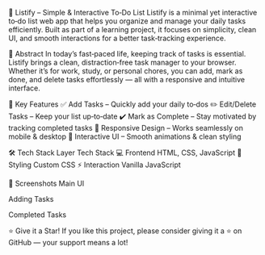 📝 Listify – Simple & Interactive To‑Do List
Listify is a minimal yet interactive to‑do list web app that helps you organize and manage your daily tasks efficiently. Built as part of a learning project, it focuses on simplicity, clean UI, and smooth interactions for a better task‑tracking experience.

🌟 Abstract
In today’s fast‑paced life, keeping track of tasks is essential. Listify brings a clean, distraction‑free task manager to your browser. Whether it’s for work, study, or personal chores, you can add, mark as done, and delete tasks effortlessly — all with a responsive and intuitive interface.

🚀 Key Features
✅ Add Tasks – Quickly add your daily to‑dos
✏️ Edit/Delete Tasks – Keep your list up‑to‑date
✔️ Mark as Complete – Stay motivated by tracking completed tasks
📱 Responsive Design – Works seamlessly on mobile & desktop
🎯 Interactive UI – Smooth animations & clean styling

🛠️ Tech Stack
Layer	Tech Stack
💻 Frontend	HTML, CSS, JavaScript
🎨 Styling	Custom CSS
⚡ Interaction	Vanilla JavaScript

📸 Screenshots
Main UI

Adding Tasks

Completed Tasks

⭐ Give it a Star! If you like this project, please consider giving it a ⭐ on GitHub — your support means a lot!
